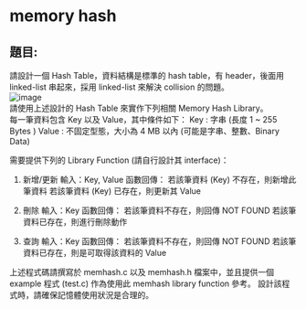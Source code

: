 # memory hash
## 題目:
請設計一個 Hash Table，資料結構是標準的 hash table，有 header，後面用 linked-list 串起來，採用 linked-list 來解決 collision 的問題。  
      ![image](https://github.com/zhaung921/openfind-training/assets/94048436/e3b35aac-3294-4b97-b85e-836ef660e5fb)  
請使用上述設計的 Hash Table 來實作下列相關 Memory Hash Library。  
每一筆資料包含 Key 以及 Value，其中條件如下：
Key : 字串 (長度 1 ~ 255 Bytes )
Value : 不固定型態，大小為 4 MB 以內 (可能是字串、整數、Binary Data)

需要提供下列的 Library Function (請自行設計其 interface)：
1.	新增/更新
輸入：Key, Value
函數回傳：
若該筆資料 (Key) 不存在，則新增此筆資料
若該筆資料 (Key) 已存在，則更新其 Value

2.	刪除
輸入：Key
函數回傳：
若該筆資料不存在，則回傳 NOT FOUND
若該筆資料已存在，則進行刪除動作

3.	查詢
輸入：Key
函數回傳：
若該筆資料不存在，則回傳 NOT FOUND
若該筆資料已存在，則是可取得該資料的 Value

上述程式碼請撰寫於 memhash.c 以及 memhash.h 檔案中，並且提供一個 example 程式 (test.c) 作為使用此 memhash library function 參考。
設計該程式時，請確保記憶體使用狀況是合理的。
